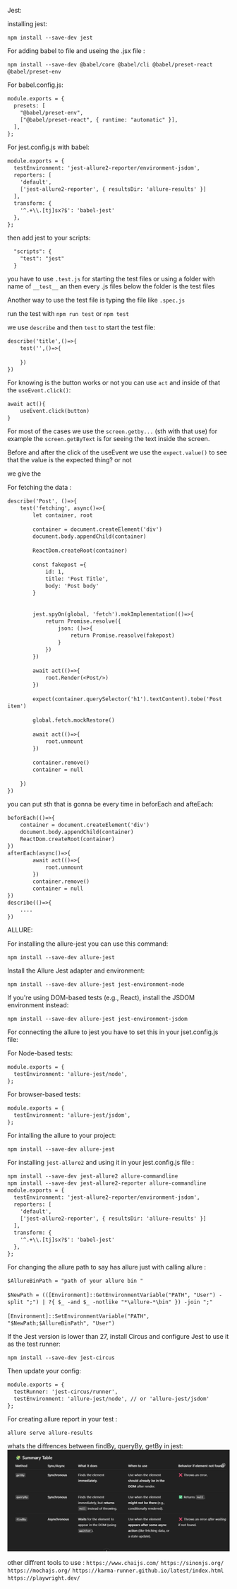 Jest:

installing jest:

```
npm install --save-dev jest
```

For adding babel to file and useing the .jsx file :
```
npm install --save-dev @babel/core @babel/cli @babel/preset-react @babel/preset-env
```
For babel.config.js:
```
module.exports = {
  presets: [
    "@babel/preset-env",
    ["@babel/preset-react", { runtime: "automatic" }],
  ],
};

```
For jest.config.js with babel:
```
module.exports = {
  testEnvironment: 'jest-allure2-reporter/environment-jsdom',
  reporters: [
    'default',
    ['jest-allure2-reporter', { resultsDir: 'allure-results' }]
  ],
  transform: {
    '^.+\\.[tj]sx?$': 'babel-jest'
  },
};

```
then add jest to your scripts:

```
  "scripts": {
    "test": "jest"
  }
```

you have to use `.test.js` for starting the test files or using a folder with name of `__test__` an then every .js files below the folder is the test files

Another way to use the test file is typing the file like `.spec.js`

run the test with `npm run test` or `npm test`

we use `describe` and then `test` to start the test file:

```
describe('title',()=>{
    test('',()=>{

    })
})
```

For knowing is the button works or not you can use `act` and inside of that the `useEvent.click()`:

```
await act(){
    useEvent.click(button)
}
```

For most of the cases we use the `screen.getby...` (sth with that use) for example the `screen.getByText` is for seeing the text inside the screen.

Before and after the click of the useEvent we use the `expect.value()` to see that the value is the expected thing? or not

we give the

For fetching the data :

```
describe('Post', ()=>{
    test('fetching', async()=>{
        let container, root

        container = document.createElement('div')
        document.body.appendChild(container)

        ReactDom.createRoot(container)

        const fakepost ={
            id: 1,
            title: 'Post Title',
            body: 'Post body'
        }


        jest.spyOn(global, 'fetch').mokImplementation(()=>{
            return Promise.resolve({
                json: ()=>{
                    return Promise.reasolve(fakepost)
                }
            })
        })

        await act(()=>{
            root.Render(<Post/>)
        })

        expect(container.querySelector('h1').textContent).tobe('Post item')

        global.fetch.mockRestore()

        await act(()=>{
            root.unmount
        })

        container.remove()
        container = null

    })
})
```

you can put sth that is gonna be every time in beforEach and afteEach:

```
beforEach(()=>{
    container = document.createElement('div')
    document.body.appendChild(container)
    ReactDom.createRoot(container)
})
afterEach(async()=>{
        await act(()=>{
            root.unmount
        })
        container.remove()
        container = null
})
describe(()=>{
    ....
})
```

ALLURE:

For installing the allure-jest you can use this command:

```
npm install --save-dev allure-jest
```

Install the Allure Jest adapter and environment:

```
npm install --save-dev allure-jest jest-environment-node
```

If you're using DOM-based tests (e.g., React), install the JSDOM environment instead:

```
npm install --save-dev allure-jest jest-environment-jsdom
```

For connecting the allure to jest you have to set this in your jset.config.js file:

For Node-based tests:

```
module.exports = {
  testEnvironment: 'allure-jest/node',
};
```

For browser-based tests:

```
module.exports = {
  testEnvironment: 'allure-jest/jsdom',
};

```

For intalling the allure to your project:

```
npm install --save-dev allure-jest
```
For installing `jest-allure2` and using it in your jest.config.js file :
```
npm install --save-dev jest-allure2 allure-commandline
npm install --save-dev jest-allure2-reporter allure-commandline
module.exports = {
  testEnvironment: 'jest-allure2-reporter/environment-jsdom',
  reporters: [
    'default',
    ['jest-allure2-reporter', { resultsDir: 'allure-results' }]
  ],
  transform: {
    '^.+\\.[tj]sx?$': 'babel-jest'
  },
};

```

For changing the allure path to say has allure just with calling allure :

```
$AllureBinPath = "path of your allure bin "

$NewPath = (([Environment]::GetEnvironmentVariable("PATH", "User") -split ";") | ?{ $_ -and $_ -notlike "*\allure-*\bin" }) -join ";"

[Environment]::SetEnvironmentVariable("PATH", "$NewPath;$AllureBinPath", "User")
```

If the Jest version is lower than 27, install Circus and configure Jest to use it as the test runner:

```
npm install --save-dev jest-circus
```

Then update your config:

```
module.exports = {
  testRunner: 'jest-circus/runner',
  testEnvironment: 'allure-jest/node', // or 'allure-jest/jsdom'
};
```

For creating allure report in your test :

```
allure serve allure-results
```


whats the diffrences between findBy, queryBy, getBy in jest: 
![alt text](assets/jest1.png)


other diffrent tools to use : 
`https://www.chaijs.com/`
`https://sinonjs.org/`
`https://mochajs.org/`
`https://karma-runner.github.io/latest/index.html`
`https://playwright.dev/`


